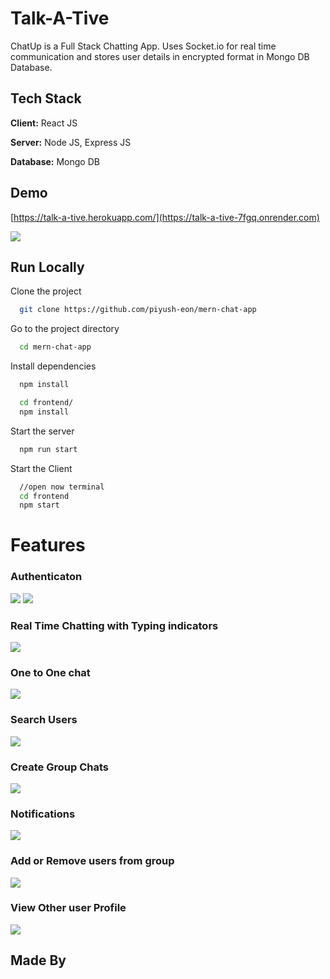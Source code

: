 # Talk-A-Tive

ChatUp is a Full Stack Chatting App.
Uses Socket.io for real time communication and stores user details in encrypted format in Mongo DB Database.

## Tech Stack

**Client:** React JS

**Server:** Node JS, Express JS

**Database:** Mongo DB

## Demo

[https://talk-a-tive.herokuapp.com/](https://talk-a-tive-7fgq.onrender.com)

![](https://github.com/piyush-eon/mern-chat-app/blob/master/screenshots/group%20%2B%20notif.PNG)

## Run Locally

Clone the project

```bash
  git clone https://github.com/piyush-eon/mern-chat-app
```

Go to the project directory

```bash
  cd mern-chat-app
```

Install dependencies

```bash
  npm install
```

```bash
  cd frontend/
  npm install
```

Start the server

```bash
  npm run start
```

Start the Client

```bash
  //open now terminal
  cd frontend
  npm start
```

# Features

### Authenticaton

![](https://github.com/piyush-eon/mern-chat-app/blob/master/screenshots/login.PNG)
![](https://github.com/piyush-eon/mern-chat-app/blob/master/screenshots/signup.PNG)

### Real Time Chatting with Typing indicators

![](https://github.com/piyush-eon/mern-chat-app/blob/master/screenshots/real-time.PNG)

### One to One chat

![](https://github.com/piyush-eon/mern-chat-app/blob/master/screenshots/mainscreen.PNG)

### Search Users

![](https://github.com/piyush-eon/mern-chat-app/blob/master/screenshots/search.PNG)

### Create Group Chats

![](https://github.com/piyush-eon/mern-chat-app/blob/master/screenshots/new%20grp.PNG)

### Notifications

![](https://github.com/piyush-eon/mern-chat-app/blob/master/screenshots/group%20%2B%20notif.PNG)

### Add or Remove users from group

![](https://github.com/piyush-eon/mern-chat-app/blob/master/screenshots/add%20rem.PNG)

### View Other user Profile

![](https://github.com/piyush-eon/mern-chat-app/blob/master/screenshots/profile.PNG)

## Made By
